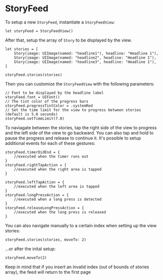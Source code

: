 # StoryFeed

To setup a new `StoryFeed`, instantiate a `StoryFeedView`:
```
let storyFeed = StoryFeedView()
```

After that, setup the array of  `Story` to be displayed by the view.
```
let stories = [
    Story(image: UIImage(named: "headline1"), headline: "Headline 1"),
    Story(image: UIImage(named: "headline2", headline: "Headline 1"),
    Story(image: UIImage(named: "headline3", headline: "Headline 1"),
]

storyFeed.stories(stories)
```

Then you can customize the `StoryFeedView` with the following parameters:
```
// Font to be displayed by the headline label
storyFeed.font = UIFont()
// The tint color of the progress bars
storyFeed.progressTintColor = .systemRed
// Set the time limit for the view to progress between stories (default is 5.0 seconds)
storyFeed.setTimeLimit(7.0)
```

To naviagate between the stories, tap the right side of the view to progress and the left side of the view to go backward. You can also tap and hold to pause the progress and release to continue it. It's possible to setup additional events for each of these gestures:

```
storyFeed.timerDidEnd = {
    //executed when the timer runs out
}
storyFeed.rightTapAction = {
    //executed when the right area is tapped
}

storyFeed.leftTapAction = {
    //executed when the left area is tapped
}
storyFeed.longPressAction = {
    //executed when a long press is detected
}
storyFeed.releaseLongPressAction = {
    //executed when the long press is released
}
```
You can also navigate manually to a certain index when setting up the view stories:

```
storyFeed.stories(stories, moveTo: 2)
```

...or after the inital setup:
```
storyFeed.moveTo(2)
```

Keep in mind that if you insert an invalid index (out of bounds of stories array), the feed will return to the first page
